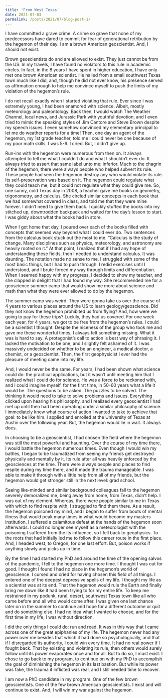 ```yaml
---
title: 'From West Texas'
date: 2021-07-03
permalink: /posts/2021/07/blog-post-1/
---
```

I have committed a grave crime. A crime so grave that none of my predecessors have dared to commit for fear of generational retribution by the hegemon of their day. I am a brown American geoscientist. And, I should not exist. 

Brown geoscientists do and are allowed to exist. They just cannot be from the US. In my travels, I have found no violators to this rule in academic circles. In fact, in the 8 years I have spent in higher education, I have only met one brown American scientist. He hailed from a small southwest Texas town much like I did, and, though he did not ever know, his presence served as affirmation enough to help me convince myself to push the limits of my violation of the hegemon’s rule. 

I do not recall exactly when I started violating that rule. Ever since I was extremely young, I had been enamored with science. Albeit, mostly meteorology and paleontology. Back then, I would watch The Weather Channel, local news, and Jurassic Park with youthful devotion, and I even tried to mimic the speaking styles of Jim Cantore and Steve Brown despite my speech issues. I even somehow convinced my elementary principal to let me do weather reports for a time! Then, one day an agent of the hegemon, my 1st grade teacher, told me I could never be one because of my poor math skills. I was 5-6. I cried. But, I didn’t give up. 

Run-ins with the hegemon were numerous from then on. It always attempted to tell me what I couldn’t do and what I shouldn’t ever do. It always tried to assert that same label unto me: inferior. Much to the chagrin of the hegemon, there were always people who helped subvert its rule. These people had seen the hegemon destroy any who would violate its rule. Its self-preservation was based on it. The hegemon could regulate what they could teach me, but it could not regulate what they could give me. So, one sunny, cold Texas day in 2008, a teacher gave me books on geometry, trigonometry, and calculus. She circled similar concepts in each book that we had somewhat covered in class, and told me that they were mine forever. I didn’t need to give them back. I quickly stuffed the books into my stitched up, downtrodden backpack and waited for the day’s lesson to start. I was giddy about what the books had in store.

When I got home that day, I poured over each of the books filled with concepts that seemed way beyond what I could ever do. Two sentences from the calculus book stuck out the most to me. “Calculus is the study of change. Many disciplines such as physics, meteorology, and astronomy are heavily rooted on it.” At that point, I realized that if I had any hope of understanding these fields, then I needed to understand calculus. It was daunting. The notation made no sense to me. I struggled with some of the most basic things, but I had to push through. I redid exercises until I understood, and I brute forced my way through limits and differentiation. When I seemed happy with my progress, I decided to show my teacher, and she clapped in delight that I had found my way. She recommended me for a geoscience summer camp that would show me more about science and math than what they were ever allowed to do by the hegemon. 

The summer camp was weird. They were gonna take us over the course of 4 years to various places around the US to learn geology/geoscience. Did they not know the hegemon prohibited us from flying? And, how were we going to pay for these trips? Luckily, they had us covered. For one week each year, for 4 years, we got to be free from the hegemon’s rules. I could be a scientist I thought. Despite the niceness of the group who took me and gave me these wonderful times, I always felt something missing. What it was is hard to say. A protagonist’s call to action is best way of phrasing it. I lacked the motivation to be one, and I slightly felt ashamed of it. I was massively undecided on whether to be an engineer, a medical doctor, a chemist, or a geoscientist. Then, the first geophysicist I ever had the pleasure of meeting came into my life. 

And, I would never be the same. For years, I had been shown what science could do: the practical applications, but it wasn’t until meeting him that I realized what I could do for science. He was a force to be reckoned with, and I could imagine myself, for the first time, in 50-60 years what a life it would be. The questions to be asked. The puzzles to be solved. The thinking it would need to take to solve problems and issues. Everything clicked upon hearing his philosophy, and I realized every geoscientist I had met up until then had been operating under a similar philosophy of science. I immediately knew what course of action I wanted to take to achieve that goal: to be like him. I applied and enrolled at the University of Texas at Austin over the following year. But, the hegemon would lie in wait. It always does. 

In choosing to be a geoscientist, I had chosen the field where the hegemon was still the most powerful and haunting. Over the course of my time there, I would battle the hegemon numerous times. Even though I would win my battles, I began to be traumatized from seeing my friends get destroyed physically and mentally by it. Its rule after all was heavily enforced by the geosciences at the time. There were always people and places to find respite during my time there, and it made the trauma manageable. I was able to make it through with a little help from all of my friends, but the hegemon would get stronger still in the next level: grad school. 

Seeing like-minded and similar background colleagues fall to the hegemon severely demoralized me, being away from home, from Texas, didn’t help. I was out of my element. Whereas, there were people similar to me in Texas with which to find respite with, I struggled to find them there. As a result, the hegemon poisoned my mind, and I began to suffer from bouts of mental illness that would peak many times in what would become my masters institution. I suffered a calamitous defeat at the hands of the hegemon soon afterwards. I could no longer see myself as a meteorologist with the poisoning I suffered from the its influence, so I fell back to geophysics. To the roots that had initially led me to follow this career route in the first place. And, I headed west, to Oregon, for one last effort. But, poison works if anything slowly and picks up in time.

By the time I had started my PhD and around the time of the opening salvos of the pandemic, I fell to the hegemon one more time. I thought I was out for good. I thought I found I had no place in the hegemon’s world of geoscience. I cursed and cried for having chosen this field of all things. I entered one of the deepest depressive spells of my life. I thought my life as a scientist was at its end. That the hegemon would rule the Earth and finally bring me down like it had been trying to for my entire life. To keep me restrained in my podunk, rural, desert, southwest Texas town like all who came before and all who would come after. I was given one last chance later on in the summer to continue and hope for a different outcome or quit and do something else. I had no idea what I wanted to choose, and for the first time in my life, I was without direction. 

I did the only things I could do: run and read. It was in this way that I came across one of the great epiphanies of my life. The hegemon never had any power over me besides that which it had done so psychologically, and that if I disregarded its authority, I could win every time. It had no real power if I fought back. That by existing and violating its rule, then others would surely follow until its power evaporates once and for all. But to do so, I must exist. I chose to go back to my program, to continue on with my PhD to accomplish the goal of diminishing the hegemon in its last bastion. But while its power was fake, the trauma it inflicted was real, and I still needed time to recover.

I am now a PhD candidate in my program. One of the few brown geoscientists. One of the few brown American geoscientists. I exist and will continue to exist. And, I will win my war against the hegemon. 
